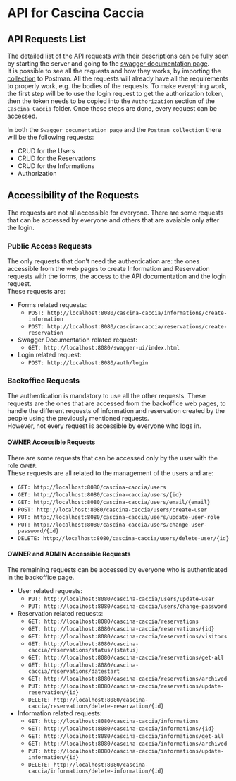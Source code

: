 # API for Cascina Caccia

## API Requests List

The detailed list of the API requests with their descriptions can be fully seen by starting the server
and going to the [swagger documentation page](http://localhost:8080/swagger-ui/index.html#/l).  
It is possible to see all the requests and how they works, by importing the [collection](./cascina-caccia.postman_collection.json) to Postman.
All the requests will already have all the requirements to properly work, e.g. the bodies of the requests.
To make everything work, the first step will be to use the login request to get the authorization token,
then the token needs to be copied into the `Authorization` section of the `Cascina Caccia` folder.
Once these steps are done, every request can be accessed.

In both the `Swagger documentation page` and the `Postman collection` there will be the following requests:

- CRUD for the Users
- CRUD for the Reservations
- CRUD for the Informations
- Authorization

## Accessibility of the Requests

The requests are not all accessible for everyone.
There are some requests that can be accessed by everyone and others that are avaiable only after the login.

### Public Access Requests

The only requests that don't need the authentication are: the ones accessible from the web pages to create Information and Reservation requests with the forms, the access to the API documentation and the login request.  
These requests are:

- Forms related requests:
  - `POST: http://localhost:8080/cascina-caccia/informations/create-information`
  - `POST: http://localhost:8080/cascina-caccia/reservations/create-reservation`
- Swagger Documentation related request:
  - `GET: http://localhost:8080/swagger-ui/index.html`
- Login related request:
  - `POST: http://localhost:8080/auth/login`

### Backoffice Requests

The authentication is mandatory to use all the other requests. These requests are the ones that are accessed from the backoffice web pages,
to handle the different requests of information and reservation created by the people using the previously mentioned requests.  
However, not every request is accessible by everyone who logs in.

#### OWNER Accessible Requests

There are some requests that can be accessed only by the user with the role `OWNER`.  
These requests are all related to the management of the users and are:

- `GET: http://localhost:8080/cascina-caccia/users`
- `GET: http://localhost:8080/cascina-caccia/users/{id}`
- `GET: http://localhost:8080/cascina-caccia/users/email/{email}`
- `POST: http://localhost:8080/cascina-caccia/users/create-user`
- `PUT: http://localhost:8080/cascina-caccia/users/update-user-role`
- `PUT: http://localhost:8080/cascina-caccia/users/change-user-password/{id}`
- `DELETE: http://localhost:8080/cascina-caccia/users/delete-user/{id}`

#### OWNER and ADMIN Accessible Requests

The remaining requests can be accessed by everyone who is authenticated in the backoffice page.

- User related requests:
  - `PUT: http://localhost:8080/cascina-caccia/users/update-user`
  - `PUT: http://localhost:8080/cascina-caccia/users/change-password`
- Reservation related requests:
  - `GET: http://localhost:8080/cascina-caccia/reservations`
  - `GET: http://localhost:8080/cascina-caccia/reservations/{id}`
  - `GET: http://localhost:8080/cascina-caccia/reservations/visitors`
  - `GET: http://localhost:8080/cascina-caccia/reservations/status/{status}`
  - `GET: http://localhost:8080/cascina-caccia/reservations/get-all`
  - `GET: http://localhost:8080/cascina-caccia/reservations/datestart`
  - `GET: http://localhost:8080/cascina-caccia/reservations/archived`
  - `PUT: http://localhost:8080/cascina-caccia/reservations/update-reservation/{id}`
  - `DELETE: http://localhost:8080/cascina-caccia/reservations/delete-reservation/{id}`
- Information related requests:
  - `GET: http://localhost:8080/cascina-caccia/informations`
  - `GET: http://localhost:8080/cascina-caccia/informations/{id}`
  - `GET: http://localhost:8080/cascina-caccia/informations/get-all`
  - `GET: http://localhost:8080/cascina-caccia/informations/archived`
  - `PUT: http://localhost:8080/cascina-caccia/informations/update-information/{id}`
  - `DELETE: http://localhost:8080/cascina-caccia/informations/delete-information/{id}`
